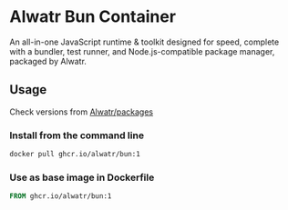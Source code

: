 # Alwatr Bun Container

An all-in-one JavaScript runtime & toolkit designed for speed, complete with a bundler, test runner, and Node.js-compatible package manager, packaged by Alwatr.

## Usage

Check versions from [Alwatr/packages](https://github.com/Alwatr/containers/pkgs/container/bun)

### Install from the command line

```bash
docker pull ghcr.io/alwatr/bun:1
```

### Use as base image in Dockerfile

```dockerfile
FROM ghcr.io/alwatr/bun:1
```
